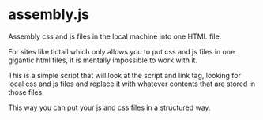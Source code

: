 assembly.js
===========

Assembly css and js files in the local machine into one HTML file.

For sites like tictail which only allows you to put css and js files in
one gigantic html files, it is mentally impossible to work with it.

This is a simple script that will look at the script and link tag,
looking for local css and js files and replace it with whatever
contents that are stored in those files.

This way you can put your js and css files in a structured way.



